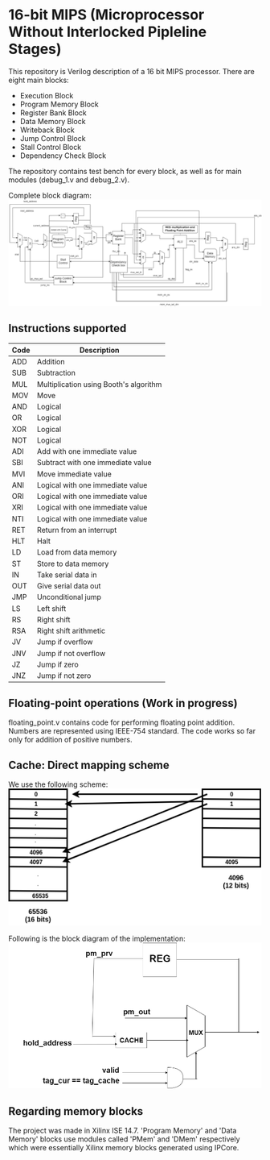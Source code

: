 
# 16-bit MIPS (Microprocessor Without Interlocked Pipleline Stages)
This repository is Verilog description of a 16 bit MIPS processor. There are eight main blocks:
- Execution Block
- Program Memory Block
- Register Bank Block
- Data Memory Block
- Writeback Block
- Jump Control Block
- Stall Control Block
- Dependency Check Block

The repository contains test bench for every block, as well as for main modules (debug_1.v and debug_2.v).

Complete block diagram:
![block_diagram](https://github.com/PrayagS/MIPS_16bit/blob/master/block_diagram.png?raw=true)

## Instructions supported
| Code | Description |
| ------ | -------- |
| ADD | Addition |
| SUB | Subtraction |
| MUL | Multiplication using Booth's algorithm |
| MOV | Move |
| AND | Logical |
| OR | Logical |
| XOR | Logical |
| NOT | Logical |
| ADI | Add with one immediate value |
| SBI | Subtract with one immediate value |
| MVI | Move immediate value |
| ANI | Logical with one immediate value |
| ORI | Logical with one immediate value |
| XRI | Logical with one immediate value |
| NTI | Logical with one immediate value |
| RET | Return from an interrupt |
| HLT | Halt |
| LD | Load from data memory |
| ST | Store to data memory |
| IN | Take serial data in |
| OUT | Give serial data out |
| JMP | Unconditional jump |
| LS | Left shift |
| RS | Right shift |
| RSA | Right shift arithmetic |
| JV | Jump if overflow |
| JNV | Jump if not overflow |
| JZ | Jump if zero |
| JNZ | Jump if not zero |

## Floating-point operations (Work in progress)
floating_point.v contains code for performing floating point addition. Numbers are represented using IEEE-754 standard. The code works so far only for addition of positive numbers.

## Cache: Direct mapping scheme
We use the following scheme:
![cache_structure](https://github.com/PrayagS/MIPS_16bit/blob/master/cache_structure.png?raw=true) 

Following is the block diagram of the implementation:
![cache_diagram](https://github.com/PrayagS/MIPS_16bit/blob/master/cache_diagram.png?raw=true)

## Regarding memory blocks
The project was made in Xilinx ISE 14.7. 'Program Memory' and 'Data Memory' blocks use modules called 'PMem' and 'DMem' respectively which were essentially Xilinx memory blocks generated using IPCore. 

